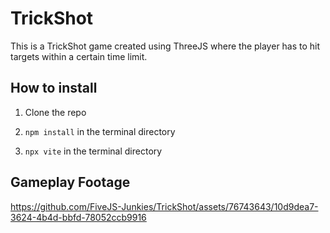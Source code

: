 # TrickShot

This is a TrickShot game created using ThreeJS where the player has to hit targets within a certain time limit.

## How to install

1. Clone the repo

2. ```npm install``` in the terminal directory

3. ```npx vite``` in the terminal directory

## Gameplay Footage

https://github.com/FiveJS-Junkies/TrickShot/assets/76743643/10d9dea7-3624-4b4d-bbfd-78052ccb9916
